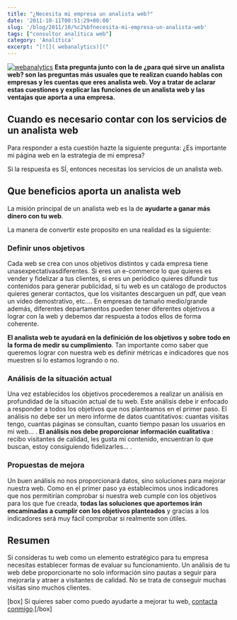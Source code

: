 ```yaml
---
title: "¿Necesita mi empresa un analista web?"
date: '2011-10-11T00:51:29+00:00'
slug: '/blog/2011/10/%c2%bfnecesita-mi-empresa-un-analista-web'
tags: ["consultor analítica web"]
category: 'Analítica'
excerpt: "[![]( webanalytics)]("
---
```

[![](http://static.squarespace.com/static/5303797ae4b0c6ad9e43f072/5303ce80e4b0400995a883d6/5303cf43e4b0400995a88ba0/1392758595891/webanalytics.jpg?format=original "webanalytics")](http://static.squarespace.com/static/5303797ae4b0c6ad9e43f072/5303ce80e4b0400995a883d6/5303cf43e4b0400995a88b9d/1392758595690/?format=original) **Esta pregunta junto con la de ¿para qué sirve un analista web? son las preguntas más usuales que te realizan cuando hablas con empresas y les cuentas que eres analista web. Voy a tratar de aclarar estas cuestiones y explicar las funciones de un analista web y las ventajas que aporta a una empresa.** <!--more-->

## 

## Cuando es necesario contar con los servicios de un analista web

Para responder a esta cuestión hazte la siguiente pregunta: ¿Es importante mi página web en la estrategia de mi empresa?

Si la respuesta es SÍ, entonces necesitas los servicios de un analista web.

## Que beneficios aporta un analista web

La misión principal de un analista web es la de **ayudarte a ganar más dinero con tu web**.

La manera de convertir este proposito en una realidad es la siguiente:

### Definir unos objetivos

Cada web se crea con unos objetivos distintos y cada empresa tiene unasexpectativasdiferentes. Si eres un e-commerce lo que quieres es vender y fidelizar a tus clientes, si eres un periódico quieres difundir tus contenidos para generar publicidad, si tu web es un catálogo de productos quieres generar contactos, que los visitantes descarguen un pdf, que vean un vídeo demostrativo, etc....  En empresas de tamaño medio/grande además, diferentes departamentos pueden tener diferentes objetivos a lograr con la web y debemos dar respuesta a todos ellos de forma coherente.

**El analista web te ayudará en la definición de los objetivos y sobre todo en la forma de medir su cumplimiento**. Tan importante como saber que queremos lograr con nuestra web es definir métricas e indicadores que nos muestren si lo estamos logrando o no.

### Análisis de la situación actual

Una vez establecidos los objetivos procederemos a realizar un análisis en profundidad de la situación actual de tu web. Este análisis debe ir enfocado a responder a todos los objetivos que nos planteamos en el primer paso. El análisis no debe ser un mero informe de datos cuantitativos: cuantas visitas tengo, cuantas páginas se consultan, cuanto tiempo pasan los usuarios en mi web... .  **El análisis nos debe proporcionar información cualitativa** : recibo visitantes de calidad, les gusta mi contenido, encuentran lo que buscan, estoy consiguiendo fidelizarles... .

### Propuestas de mejora

Un buen análisis no nos proporcionará datos, sino soluciones para mejorar nuestra web. Como en el primer paso ya establecimos unos indicadores que nos permitirían comprobar si nuestra web cumple con los objetivos para los que fue creada, **todas las soluciones que aportemos irán encaminadas a cumplir con los objetivos planteados** y gracias a los indicadores será muy fácil comprobar si realmente son útiles.

## Resumen

Si consideras tu web como un elemento estratégico para tu empresa necesitas establecer formas de evaluar su funcionamiento. Un análisis de tu web debe proporcionarte no solo información sino pautas a seguir para mejorarla y atraer a visitantes de calidad.  No se trata de conseguir muchas visitas sino muchos clientes.

[box] Si quieres saber como puedo ayudarte a mejorar tu web, [contacta conmigo](http://static.squarespace.com/static/5303797ae4b0c6ad9e43f072/5303ce80e4b0400995a883d6/5303cf44e4b0400995a88ba5/1392758596086/?format=original "Jorge Alvarez - Consultor en analítica web").[/box]





